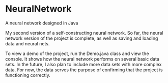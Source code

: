 # NeuralNetwork
A neural network designed in Java

My second version of a self-constructing neural network. So far, the neural network version of the project is complete, as well as saving and loading data and neural nets.

To view a demo of the project, run the Demo.java class and view the console. It shows how the neural network performs on several basic data sets. In the future, I also plan
to include more data sets with more complex data. For now, the data serves the purpose of confirming that the project is functioning correctly.

